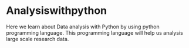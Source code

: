 # Analysiswithpython
Here we learn about Data analysis with Python by using python programming language. This programming language will help us analysis large scale research data.
